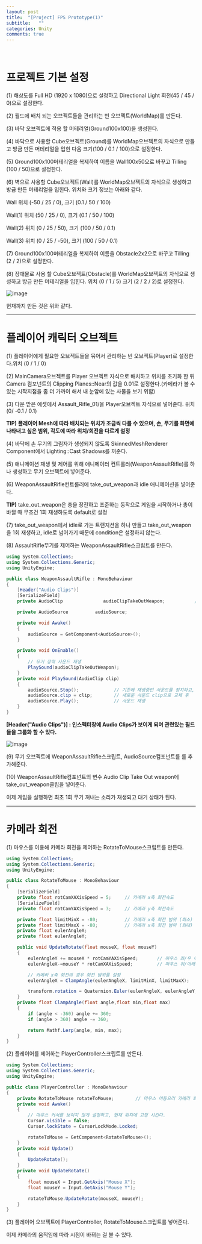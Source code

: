 ```yaml
---
layout: post
title:  "[Project] FPS Prototype(1)"
subtitle:   ""
categories: Unity
comments: true
---
```


<br>

# 프로젝트 기본 설정

(1) 해상도를 Full HD (1920 x 1080)으로 설정하고 Directional Light 회전(45 / 45 / 0)으로 설정한다.

(2) 월드에 배치 되는 오브젝트들을 관리하는 빈 오브젝트(WorldMap)를 만든다.

(3) 바닥 오브젝트에 적용 할 머테리얼(Ground100x100)을 생성한다.

(4) 바닥으로 사용할 Cube오브젝트(Ground)를 WorldMap오브젝트의 자식으로 만들고 방금 만든 머테리얼을 입힌 다음 크기(100 / 0.1 / 100)으로 설정한다.

(5) Ground100x100머테리얼을 복제하여 이름을 Wall100x50으로 바꾸고 Tilling (100 / 50)으로 설정한다.

(6) 벽으로 사용할 Cube오브젝트(Wall)를 WorldMap오브젝트의 자식으로 생성하고 방금 만든 머테리얼을 입힌다. 위치와 크기 정보는 아래와 같다.

Wall 위치 (-50 / 25 / 0), 크기 (0.1 / 50 / 100)

Wall(1) 위치 (50 / 25 / 0), 크기 (0.1 / 50 / 100)

Wall(2) 위치 (0 / 25 / 50), 크기 (100 / 50 / 0.1)

Wall(3) 위치 (0 / 25 / -50), 크기 (100 / 50 / 0.1)

(7) Ground100x100머테리얼을 복제하여 이름을 Obstacle2x2으로 바꾸고 Tilling (2 / 2)으로 설정한다.

(8) 장애물로 사용 할 Cube오브젝트(Obstacle)를 WorldMap오브젝트의 자식으로 생성하고 방금 만든 머테리얼을 입힌다. 위치 (0 / 1 / 5) 크기 (2 / 2 / 2)로 설정한다.

![image](https://user-images.githubusercontent.com/101051124/160748397-c09d3993-3016-4449-bcc3-fe8a92e8c748.png)

현재까지 만든 것은 위와 같다.

***

# 플레이어 캐릭터 오브젝트

(1) 플레이어에게 필요한 오브젝트들을 묶어서 관리하는 빈 오브젝트(Player)로 설정한다.위치 (0 / 1 / 0)

(2) MainCamera오브젝트를 Player 오브젝트 자식으로 배치하고 위치를 초기화 한 뒤 Camera 컴포넌트의 Clipping Planes::Near의 값을 0.01로 설정한다.(카메라가 볼 수 있는 시작지점을 좀 더 가까이 해서 내 눈앞에 있는 사물을 보기 위함)

(3) 다운 받은 에셋에서 Assault_Rifle_01/을 Player오브젝트 자식으로 넣어준다. 위치 (0/ -0.1 / 0.1)

**TIP) 플레이어 Mesh에 따라 배치되는 위치가 조금씩 다를 수 있으며, 손, 무기를 화면에 나타내고 싶은 범위, 각도에 따라 위치/회전을 다르게 설정**

(4) 바닥에 손 무기의 그림자가 생성되지 않도록 SkinnedMeshRenderer Component에서 Lighting::Cast Shadows를 꺼준다.

(5) 애니메이션 재생 및 제어를 위해 애니메이터 컨트롤러(WeaponAssaultRifle)를 하나 생성하고 무기 오브젝트에 넣어준다.

(6) WeaponAssaultRifle컨트롤러에 take_out_weapon과 idle 애니메이션을 넣어준다.

**TIP)** take_out_weapon은 총을 장전하고 조준하는 동작으로 게임을 시작하거나 총이 바뀔 때 무조건 1회 재생하도록 default로 설정

(7) take_out_weapon에서 idle로 가는 트랜지션을 하나 만들고 take_out_weapon을 1회 재생하고, idle로 넘어가기 때문에 condition은 설정하지 않는다.

(8)  AssaultRifle무기를 제어하는 WeaponAssaultRifle스크립트를 만든다.

```csharp
using System.Collections;
using System.Collections.Generic;
using UnityEngine;

public class WeaponAssaultRifle : MonoBehaviour
{
    [Header("Audio Clips")]
    [SerializeField]
    private AudioClip               audioClipTakeOutWeapon;           // 무기 장착 사운드

    private AudioSource          audioSource;                             // 사운드 재생 컴포넌트

    private void Awake()
    {
        audioSource = GetComponent<AudioSource>();
    }

    private void OnEnable()
    {
        // 무기 장착 사운드 재생
        PlaySound(audioClipTakeOutWeapon);
    }
    private void PlaySound(AudioClip clip)
    {
        audioSource.Stop();             // 기존에 재생중인 사운드를 정지하고,
        audioSource.clip = clip;        // 새로운 사운드 clip으로 교체 후
        audioSource.Play();             // 사운드 재생
    }
}
```

**[Header("Audio Clips")] : 인스펙터창에 Audio Clips가 보이게 되며 관련있는 필드들을 그룹화 할 수 있다.**

![image](https://user-images.githubusercontent.com/101051124/160753853-8a394413-d935-440c-a910-3528258a2051.png)

(9) 무기 오브젝트에 WeaponAssaultRifle스크립트, AudioSource컴포넌트를 를 추가해준다.

(10) WeaponAssaultRifle컴포넌트의 변수 Audio Clip Take Out weapon에 take_out_weapon클립을 넣어준다.

이제 게임을 실행하면 최초 1회 무기 꺼내는 소리가 재생되고 대기 상태가 된다.

***

# 카메라 회전

(1) 마우스를 이용해 카메라 회전을 제어하는 RotateToMouse스크립트를 만든다.

```cs
using System.Collections;
using System.Collections.Generic;
using UnityEngine;

public class RotateToMouse : MonoBehaviour
{
    [SerializeField]
    private float rotCamXAXisSpeed = 5;     // 카메라 x축 회전속도
    [SerializeField]
    private float rotCamYAXisSpeed = 3;     // 카메라 y축 회전속도

    private float limitMinX = -80;          // 카메라 x축 회전 범위 (최소)
    private float limitMaxX = -80;          // 카메라 x축 회전 범위 (최대)
    private float eulerAngleX;
    private float eulerAngleY;

    public void UpdateRotate(float mouseX, float mouseY)
    {
        eulerAngleY += mouseX * rotCamYAXisSpeed;       // 마우스 좌/우 이동으로 카메라 y축 회전
        eulerAngleX-=mouseY * rotCamXAXisSpeed;         // 마우스 위/아래 이동으로 카메라 x축 회전

        // 카메라 x축 회전의 경우 회전 범위를 설정
        eulerAngleX = ClampAngle(eulerAngleX, limitMinX, limitMaxX);

        transform.rotation = Quaternion.Euler(eulerAngleX, eulerAngleY, 0);
    }
    private float ClampAngle(float angle,float min,float max)
    {
        if (angle < -360) angle += 360;
        if (angle > 360) angle -= 360;

        return Mathf.Lerp(angle, min, max);
    }
}
```

(2) 플레이어를 제어하는 PlayerController스크립트를 만든다.

```cs
using System.Collections;
using System.Collections.Generic;
using UnityEngine;

public class PlayerController : MonoBehaviour
{
    private RotateToMouse rotateToMouse;        // 마우스 이동으러 카메라 회전
    private void Awake()
    {
        // 마우스 커서를 보이지 않게 설정하고, 현재 위치에 고정 시킨다.
        Cursor.visible = false;
        Cursor.lockState = CursorLockMode.Locked;

        rotateToMouse = GetComponent<RotateToMouse>();
    }
    private void Update()
    {
        UpdateRotate();
    }
    private void UpdateRotate()
    {
        float mouseX = Input.GetAxis("Mouse X");
        float mouseY = Input.GetAxis("Mouse Y");

        rotateToMouse.UpdateRotate(mouseX, mouseY);
    }
}
```

(3) 플레이어 오브젝트에 PlayerController, RotateToMouse스크립트를 넣어준다.

이제 카메라의 움직임에 따라 시점이 바뀌는 걸 볼 수 있다.